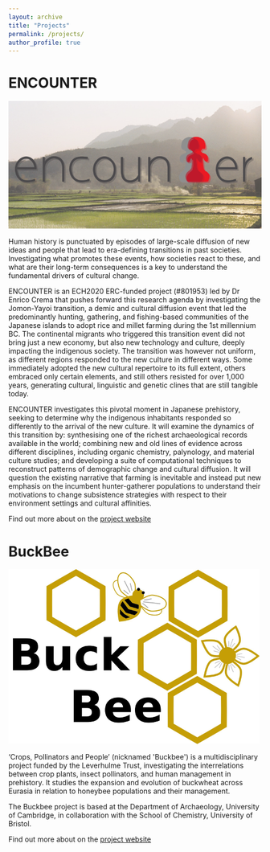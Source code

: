 ```yaml
---
layout: archive
title: "Projects"
permalink: /projects/
author_profile: true
---
```



# ENCOUNTER

![ENCOUNTER Project](/images/landinpage_department.png)


Human history is punctuated by episodes of large-scale diffusion of new ideas and people that lead to era-defining transitions in past societies. Investigating what promotes these events, how societies react to these, and what are their long-term consequences is a key to understand the fundamental drivers of cultural change. 

ENCOUNTER is an ECH2020 ERC-funded project (#801953) led by Dr Enrico Crema that pushes forward this research agenda by investigating the Jomon-Yayoi transition, a demic and cultural diffusion event that led the predominantly hunting, gathering, and fishing-based communities of the Japanese islands to adopt rice and millet farming during the 1st millennium BC. The continental migrants who triggered this transition event did not bring just a new economy, but also new technology and culture, deeply impacting the indigenous society. The transition was however not uniform, as different regions responded to the new culture in different ways. Some immediately adopted the new cultural repertoire to its full extent, others embraced only certain elements, and still others resisted for over 1,000 years, generating cultural, linguistic and genetic clines that are still tangible today.

ENCOUNTER investigates this pivotal moment in Japanese prehistory, seeking to determine why the indigenous inhabitants responded so differently to the arrival of the new culture. It will examine the dynamics of this transition by: synthesising one of the richest archaeological records available in the world; combining new and old lines of evidence across different disciplines, including organic chemistry, palynology, and material culture studies; and developing a suite of computational techniques to reconstruct patterns of demographic change and cultural diffusion. It will question the existing narrative that farming is inevitable and instead put new emphasis on the incumbent hunter-gatherer populations to understand their motivations to change subsistence strategies with respect to their environment settings and cultural affinities.

Find out more about on the [project website](https://www.encounterproject.info/)

 

# BuckBee 


![BuckBee Project](/images/buckbee_logo_large.png)

‘Crops, Pollinators and People’ (nicknamed 'Buckbee') is a multidisciplinary project funded by the Leverhulme Trust, investigating the interrelations between crop plants, insect pollinators, and human management in prehistory. It studies the expansion and evolution of buckwheat across Eurasia in relation to honeybee populations and their management.

The Buckbee project is based at the Department of Archaeology, University of Cambridge, in collaboration with the School of Chemistry, University of Bristol.


Find out more about on the [project website](https://www.arch.cam.ac.uk/research/projects/current-projects/buckbee-project)



